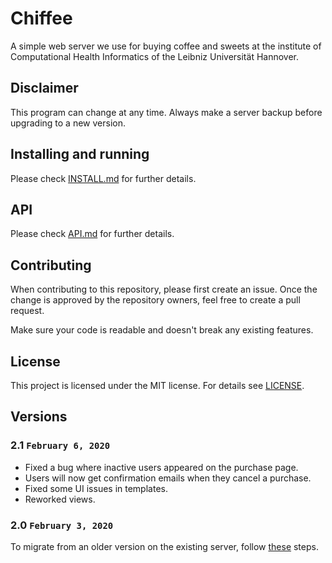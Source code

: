 # Chiffee

A simple web server we use for buying coffee and sweets at the institute of Computational Health Informatics of the 
Leibniz Universität Hannover.

## Disclaimer

This program can change at any time. Always make a server backup before upgrading to a new version.

## Installing and running

Please check [INSTALL.md](INSTALL.md) for further details.

## API

Please check [API.md](API.md) for further details.

## Contributing

When contributing to this repository, please first create an issue. Once the change is approved by the repository 
owners, feel free to create a pull request.

Make sure your code is readable and doesn't break any existing features.

## License

This project is licensed under the MIT license. For details see [LICENSE](LICENSE).

## Versions

### 2.1 `February 6, 2020`
- Fixed a bug where inactive users appeared on the purchase page.
- Users will now get confirmation emails when they cancel a purchase.
- Fixed some UI issues in templates.
- Reworked views.

### 2.0 `February 3, 2020`

To migrate from an older version on the existing server, follow [these](./INSTALL.md#migrating) steps.
